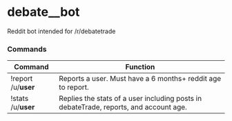 # debate__bot
Reddit bot intended for /r/debatetrade

### Commands
| Command                  | Function                                                                                             |
| -------------------------|----------------------------------------------------------------------------------------------------|
| !report /u/__user__      | Reports a user. Must have a 6 months+ reddit age to report.                                        |
| !stats /u/__user__       | Replies the stats of a user including posts in debateTrade, reports, and account age.|
